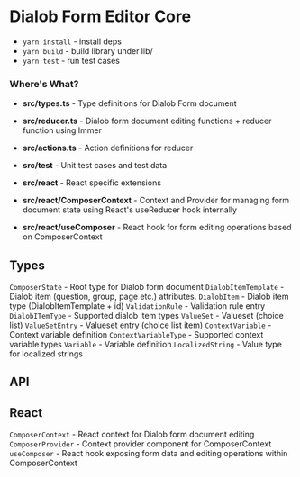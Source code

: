 # Dialob Form Editor Core

* `yarn install` - install deps
* `yarn build` - build library under lib/
* `yarn test` - run test cases

### Where's What?

* **src/types.ts** - Type definitions for Dialob Form document
* **src/reducer.ts** - Dialob form document editing functions + reducer function using Immer
* **src/actions.ts** - Action definitions for reducer

* **src/test** - Unit test cases and test data

* **src/react** - React specific extensions
* **src/react/ComposerContext** - Context and Provider for managing form document state using React's useReducer hook internally
* **src/react/useComposer** - React hook for form editing operations based on ComposerContext

## Types

`ComposerState` - Root type for Dialob form document
`DialobItemTemplate` - Dialob item (question, group, page etc.) attributes.
`DialobItem` - Dialob item type (DialobItemTemplate + id)
`ValidationRule` - Validation rule entry
`DialobITemType` - Supported dialob item types
`ValueSet` - Valueset (choice list)
`ValueSetEntry` - Valueset entry (choice list item)
`ContextVariable` - Context variable definition
`ContextVariableType` - Supported context variable types
`Variable` - Variable definition
`LocalizedString` - Value type for localized strings

## API

## React

`ComposerContext` - React context for Dialob form document editing
`ComposerProvider` - Context provider component for ComposerContext
`useComposer` - React hook exposing form data and editing operations within ComposerContext

